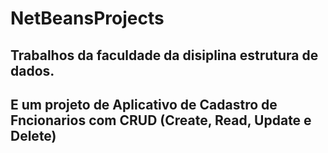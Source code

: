 # NetBeansProjects

## Trabalhos da faculdade da  disiplina estrutura de dados.
## E um projeto de Aplicativo de Cadastro de Fncionarios com CRUD (Create, Read, Update e Delete)
